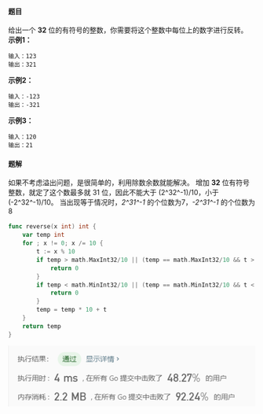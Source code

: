 #### 题目
给出一个 **32** 位的有符号的整数，你需要将这个整数中每位上的数字进行反转。
**示例1：**
```$xslt
输入：123
输出：321
```
**示例2：**
```$xslt
输入：-123
输出：-321
```
**示例3：**
```$xslt
输入：120
输出：21
```

#### 题解
如果不考虑溢出问题，是很简单的，利用除数余数就能解决。
增加 **32** 位有符号整数，就定了这个数最多就 31 位，因此不能大于 (2^32^-1)/10，小于 (-2^32^-1)/10。
当出现等于情况时，*2^31^-1* 的个位数为7，*-2^31^-1* 的个位数为8
```go
func reverse(x int) int {
	var temp int
	for ; x != 0; x /= 10 {
		t := x % 10
		if temp > math.MaxInt32/10 || (temp == math.MaxInt32/10 && t > 7) {
			return 0
		}
		if temp < math.MinInt32/10 || (temp == math.MinInt32/10 && t < -8) {
			return 0
		}
		temp = temp * 10 + t
	}
	return temp
}
```
![](https://raw.githubusercontent.com/betterfor/cloudImage/master/images/2020-01-15/000701.png)